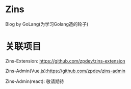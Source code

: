 # Zins
Blog by GoLang(为学习Golang造的轮子)

# 关联项目
Zins-Extension: https://github.com/zpdev/zins-extension

Zins-Admin(Vue.js):https://github.com/zpdev/zins-admin

Zins-Admin(react): 敬请期待
